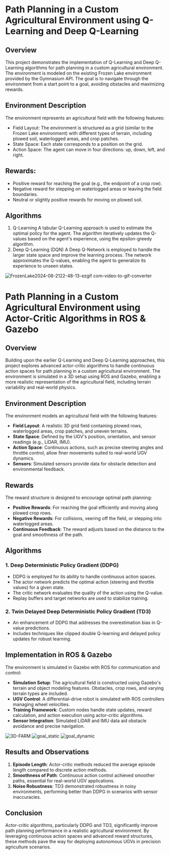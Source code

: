 # Path Planning in a Custom Agricultural Environment using Q-Learning and Deep Q-Learning
## Overview
This project demonstrates the implementation of Q-Learning and Deep Q-Learning algorithms for path planning in a custom agricultural environment. The environment is modeled on the existing Frozen Lake environment provided by the Gymnasium API. The goal is to navigate through the environment from a start point to a goal, avoiding obstacles and maximizing rewards.

## Environment Description
The environment represents an agricultural field with the following features:
* Field Layout: The environment is structured as a grid (similar to the Frozen Lake environment) with different types of terrain, including plowed soil, waterlogged areas, and crop patches.
* State Space: Each state corresponds to a position on the grid.
* Action Space: The agent can move in four directions: up, down, left, and right.

## Rewards:
* Positive reward for reaching the goal (e.g., the endpoint of a crop row).
* Negative reward for stepping on waterlogged areas or leaving the field boundaries.
* Neutral or slightly positive rewards for moving on plowed soil.

## Algorithms
1. Q-Learning
A tabular Q-Learning approach is used to estimate the optimal policy for the agent.
The algorithm iteratively updates the Q-values based on the agent's experience, using the epsilon-greedy algorithm.
2. Deep Q-Learning (DQN)
A Deep Q-Network is employed to handle the larger state space and improve the learning process.
The network approximates the Q-values, enabling the agent to generalize its experience to unseen states.

![FrozenLake2024-08-2122-48-13-ezgif com-video-to-gif-converter](https://github.com/user-attachments/assets/43224eeb-6332-42f5-b86b-8eded5b1aa73)

# Path Planning in a Custom Agricultural Environment using Actor-Critic Algorithms in ROS & Gazebo  

## Overview  
Building upon the earlier Q-Learning and Deep Q-Learning approaches, this project explores advanced actor-critic algorithms to handle continuous action spaces for path planning in a custom agricultural environment. The environment is simulated in a 3D setup using ROS and Gazebo, enabling a more realistic representation of the agricultural field, including terrain variability and real-world physics.  

## Environment Description  
The environment models an agricultural field with the following features:  
- **Field Layout**: A realistic 3D grid field containing plowed rows, waterlogged areas, crop patches, and uneven terrains.  
- **State Space**: Defined by the UGV's position, orientation, and sensor readings (e.g., LiDAR, IMU).  
- **Action Space**: Continuous actions, such as precise steering angles and throttle control, allow finer movements suited to real-world UGV dynamics.  
- **Sensors**: Simulated sensors provide data for obstacle detection and environmental feedback.  

## Rewards  
The reward structure is designed to encourage optimal path planning:  
- **Positive Rewards**: For reaching the goal efficiently and moving along plowed crop rows.  
- **Negative Rewards**: For collisions, veering off the field, or stepping into waterlogged areas.  
- **Continuous Feedback**: The reward adjusts based on the distance to the goal and smoothness of the path.  

## Algorithms  
### 1. Deep Deterministic Policy Gradient (DDPG)  
- DDPG is employed for its ability to handle continuous action spaces.  
- The actor network predicts the optimal action (steering and throttle values) for a given state.  
- The critic network evaluates the quality of the action using the Q-value.  
- Replay buffers and target networks are used to stabilize training.  

### 2. Twin Delayed Deep Deterministic Policy Gradient (TD3)  
- An enhancement of DDPG that addresses the overestimation bias in Q-value predictions.  
- Includes techniques like clipped double Q-learning and delayed policy updates for robust learning.  

## Implementation in ROS & Gazebo  
The environment is simulated in Gazebo with ROS for communication and control:  
- **Simulation Setup**: The agricultural field is constructed using Gazebo's terrain and object modeling features. Obstacles, crop rows, and varying terrain types are included.  
- **UGV Control**: A differential-drive robot is simulated with ROS controllers managing wheel velocities.  
- **Training Framework**: Custom nodes handle state updates, reward calculation, and action execution using actor-critic algorithms.  
- **Sensor Integration**: Simulated LiDAR and IMU data aid obstacle avoidance and precise navigation.  

![3D-FARM](https://github.com/user-attachments/assets/cc81e93d-d1f9-454b-939e-7d076d33fa02)
![goal_static](https://github.com/user-attachments/assets/49e3befd-f36d-4f3e-8563-2db03b9b38d2)
![goal_dynamic](https://github.com/user-attachments/assets/aebb39f8-b436-4ec9-80fb-a2b7ba107c94)

## Results and Observations  
1. **Episode Length**: Actor-critic methods reduced the average episode length compared to discrete action methods.  
2. **Smoothness of Path**: Continuous action control achieved smoother paths, essential for real-world UGV applications.  
3. **Noise Robustness**: TD3 demonstrated robustness in noisy environments, performing better than DDPG in scenarios with sensor inaccuracies.  

## Conclusion  
Actor-critic algorithms, particularly DDPG and TD3, significantly improve path planning performance in a realistic agricultural environment. By leveraging continuous action spaces and advanced reward structures, these methods pave the way for deploying autonomous UGVs in precision agriculture scenarios.  



